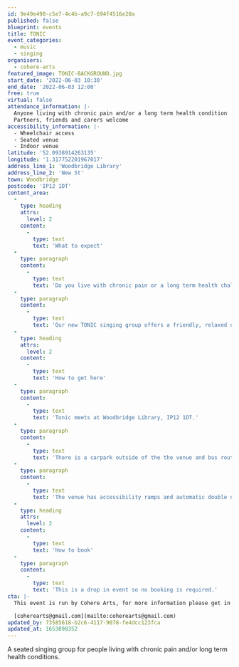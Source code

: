 ```yaml
---
id: 9e49e498-c5e7-4c4b-a9c7-694f4516e20a
published: false
blueprint: events
title: TONIC
event_categories:
  - music
  - singing
organisers:
  - cohere-arts
featured_image: TONIC-BACKGROUND.jpg
start_date: '2022-06-03 10:30'
end_date: '2022-06-03 12:00'
free: true
virtual: false
attendance_information: |-
  Anyone living with chronic pain and/or a long term health condition
  Partners, friends and carers welcome
accessibility_information: |-
  - Wheelchair access
  - Seated venue
  - Indoor venue
latitude: '52.0938914263135'
longitude: '1.317752201967017'
address_line_1: 'Woodbridge Library'
address_line_2: 'New St'
town: Woodbridge
postcode: 'IP12 1DT'
content_area:
  -
    type: heading
    attrs:
      level: 2
    content:
      -
        type: text
        text: 'What to expect'
  -
    type: paragraph
    content:
      -
        type: text
        text: 'Do you live with chronic pain or a long term health challenge? Could singing help? There is growing evidence that regular singing can help address a number of physical and mental health challenges from anxiety and depression to neurological disorders.'
  -
    type: paragraph
    content:
      -
        type: text
        text: 'Our new TONIC singing group offers a friendly, relaxed opportunity to sing uplifting songs in the company of other people who are experiencing similar challenges. Join Cohere Arts for an hour of singing followed by 30 minutes of social time, with a free tea or coffee included.'
  -
    type: heading
    attrs:
      level: 2
    content:
      -
        type: text
        text: 'How to get here'
  -
    type: paragraph
    content:
      -
        type: text
        text: 'Tonic meets at Woodbridge Library, IP12 1DT.'
  -
    type: paragraph
    content:
      -
        type: text
        text: 'There is a carpark outside of the the venue and bus routes operating nearby.'
  -
    type: paragraph
    content:
      -
        type: text
        text: 'The venue has accessibility ramps and automatic double doors for those that have extra accessibility needs. '
  -
    type: heading
    attrs:
      level: 2
    content:
      -
        type: text
        text: 'How to book'
  -
    type: paragraph
    content:
      -
        type: text
        text: 'This is a drop in event so no booking is required.'
cta: |-
  This event is run by Cohere Arts, for more information please get in touch via:

  [coherearts@gmail.com](mailto:coherearts@gmail.com)
updated_by: 73585618-b2c6-4117-9078-fe4dcc123fca
updated_at: 1653898352
---
```

A seated singing group for people living with chronic pain and/or long term health conditions.